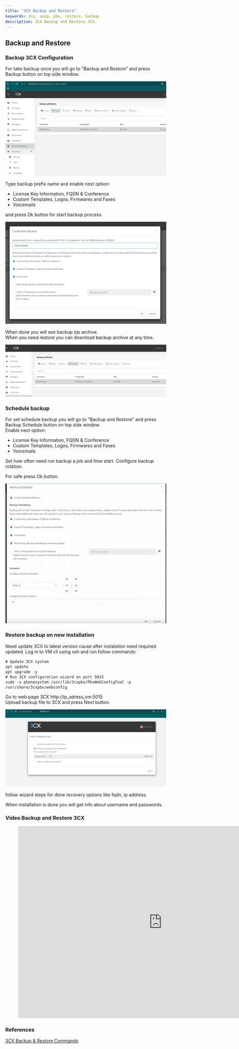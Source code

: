 ```yaml
---
title: "3CX Backup and Restore"
keywords: 3cx, voip, pbx, restore, backup
description: 3CX Backup and Restore 3CX.
---
```

## Backup and Restore 

### Backup 3CX Configuration 

For take backup once you will go to "Backup and Restore" and press Backup button on top side window.  
  
![](images/Backup_3CX_04.png)  

Type backup prefix name and enable next option:
 - License Key Information, FQDN & Conference
 - Custom Templates, Logos, Firmwares and Faxes
 - Voicemails

and press Ok button for start backup process.  

![](images/Backup_3CX_03.png)
  
When done you will see backup zip archive.  
When you need restore you can download backup archive at any time.

![](images/Backup_3CX_01.png)
  
### Schedule backup

For set schedule backup you will go to "Backup and Restore" and press Backup Schedule button on top side window.  
Enable next option:  
- License Key Information, FQDN & Conference  
- Custom Templates, Logos, Firmwares and Faxes  
- Voicemails  

Set how often need run backup a job and time start. 
Configure backup rotation. 

For safe press Ok button. 
  
![](images/Backup_3CX_02.png)

### Restore backup on new installation 
Need update 3CX to latest version cause after instalation need required updated. 
Log in to VM cli using ssh and run follow commands:

```
# Update 3CX system
apt update
apt upgrade -y
# Run 3CX configuration wizard on port 5015
sudo -u phonesystem /usr/lib/3cxpbx/PbxWebConfigTool -p /usr/share/3cxpbx/webconfig
```
Go to web page 3CX http://ip_adress_vm:5015  
Upload backup file to 3CX and press Next button.    

![](images/Recovery3CX_01.png)

follow wizard steps for done recovery options like fqdn, ip address.   

When installation is done you will get info about username and passwords.   

### Video Backup and Restore 3CX
<!-- blank line -->
<figure class="video_container">
 <iframe width="900" height="600" src="https://www.youtube.com/embed/O1DLF2OO1Rk" title="YouTube video player" frameborder="0" allow="accelerometer; autoplay; clipboard-write; encrypted-media; gyroscope; picture-in-picture" allowfullscreen></iframe>
</figure>
<!-- blank line -->

### References

[3CX Backup & Restore Commands](https://www.3cx.com/docs/backup-restore-command-line/)
